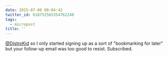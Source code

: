```yaml
---
date: 2015-07-08 08:04:42
twitter_id: 618752565354762240
tags:
  - micropost
title: ''
---
```


[@DistroKid](https://twitter.com/DistroKid) so I only started signing up as a sort of "bookmarking for later" but your follow-up email was too good to resist. Subscribed.

